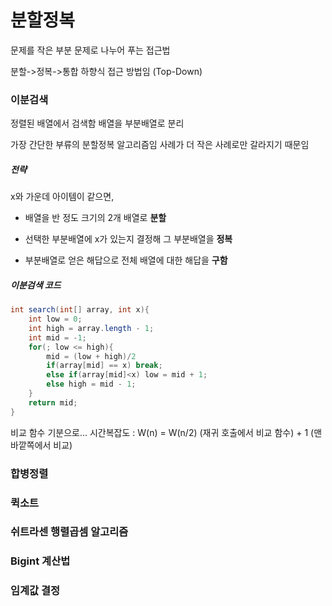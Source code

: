 # 분할정복

문제를 작은 부분 문제로 나누어 푸는 접근법

분할->정복->통합
하향식 접근 방법임 (Top-Down)


### 이분검색

정렬된 배열에서 검색함
배열을 부분배열로 분리

가장 간단한 부류의 분할정복 알고리즘임
사례가 더 작은 사례로만 갈라지기 때문임

##### 전략

x와 가운데 아이템이 같으면,

* 배열을 반 정도 크기의 2개 배열로 **분할**

* 선택한 부분배열에 x가 있는지 결정해 그 부분배열을 **정복**

* 부분배열로 얻은 해답으로 전체 배열에 대한 해답을 **구함**

##### 이분검색 코드

```java
int search(int[] array, int x){
    int low = 0;
    int high = array.length - 1;
    int mid = -1;
    for(; low <= high){
        mid = (low + high)/2
        if(array[mid] == x) break;
        else if(array[mid]<x) low = mid + 1;
        else high = mid - 1;
    }
    return mid;
}
```

비교 함수 기분으로...
시간복잡도 : W(n) = W(n/2) (재귀 호출에서 비교 함수) + 1 (맨 바깥쪽에서 비교)

### 합병정렬

### 퀵소트

### 쉬트라센 행렬곱셈 알고리즘

### Bigint 계산법

### 임계값 결정